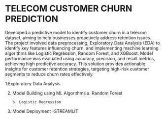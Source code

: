 # TELECOM CUSTOMER CHURN PREDICTION

Developed a predictive model to identify customer churn in a telecom dataset, aiming to help businesses proactively address retention issues. The project involved data preprocessing, Exploratory Data Analysis (EDA) to identify key features influencing churn, and implementing machine learning algorithms like Logistic Regression, Random Forest, and XGBoost. Model performance was evaluated using accuracy, precision, and recall metrics, achieving high predictive accuracy. This solution provides actionable insights for customer retention strategies, targeting high-risk customer segments to reduce churn rates effectively.

1.Exploratory Data Analysis

2. Model Building using ML Algorithms
       a. Random Forest
   
       b. Logistic Regression
   
4. Model Deployment -STREAMLIT 

